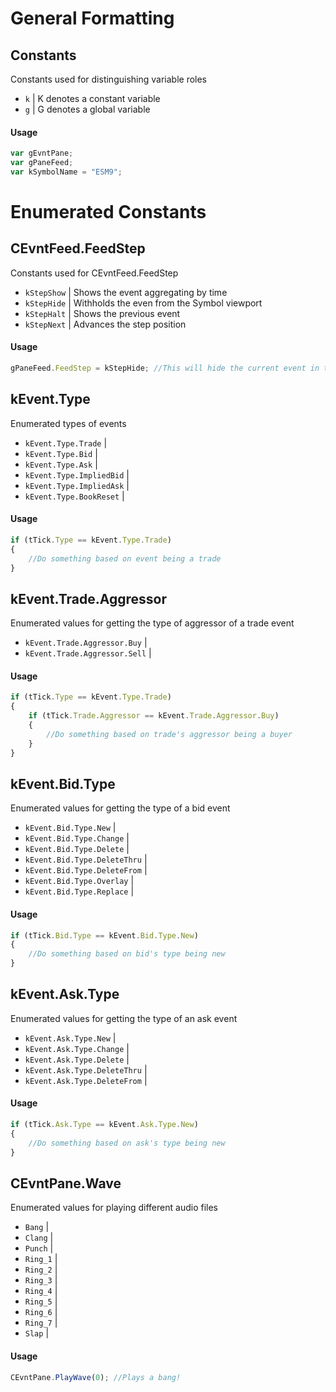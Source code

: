 # General Formatting

## Constants

Constants used for distinguishing variable roles

- `k` | K denotes a constant variable
- `g` | G denotes a global variable

#### Usage

```js
var gEvntPane;
var gPaneFeed;
var kSymbolName = "ESM9";
```
# Enumerated Constants

## CEvntFeed.FeedStep

Constants used for CEvntFeed.FeedStep

- `kStepShow` | Shows the event aggregating by time
- `kStepHide` | Withholds the even from the Symbol viewport
- `kStepHalt` | Shows the previous event
- `kStepNext` | Advances the step position

#### Usage

```js
gPaneFeed.FeedStep = kStepHide; //This will hide the current event in the feed
```

## kEvent.Type

Enumerated types of events

- `kEvent.Type.Trade` | 
- `kEvent.Type.Bid` | 
- `kEvent.Type.Ask` | 
- `kEvent.Type.ImpliedBid` | 
- `kEvent.Type.ImpliedAsk` | 
- `kEvent.Type.BookReset` | 

#### Usage

```js
if (tTick.Type == kEvent.Type.Trade)
{
	//Do something based on event being a trade
}
```

## kEvent.Trade.Aggressor

Enumerated values for getting the type of aggressor of a trade event

- `kEvent.Trade.Aggressor.Buy` | 
- `kEvent.Trade.Aggressor.Sell` | 

#### Usage

```js
if (tTick.Type == kEvent.Type.Trade)
{
	if (tTick.Trade.Aggressor == kEvent.Trade.Aggressor.Buy)
	{
		//Do something based on trade's aggressor being a buyer
	}
}
```

## kEvent.Bid.Type

Enumerated values for getting the type of a bid event

- `kEvent.Bid.Type.New` | 
- `kEvent.Bid.Type.Change` | 
- `kEvent.Bid.Type.Delete` | 
- `kEvent.Bid.Type.DeleteThru` | 
- `kEvent.Bid.Type.DeleteFrom` | 
- `kEvent.Bid.Type.Overlay` | 
- `kEvent.Bid.Type.Replace` | 

#### Usage

```js
if (tTick.Bid.Type == kEvent.Bid.Type.New)
{
	//Do something based on bid's type being new
}
```

## kEvent.Ask.Type

Enumerated values for getting the type of an ask event

- `kEvent.Ask.Type.New` | 
- `kEvent.Ask.Type.Change` | 
- `kEvent.Ask.Type.Delete` | 
- `kEvent.Ask.Type.DeleteThru` | 
- `kEvent.Ask.Type.DeleteFrom` | 

#### Usage

```js
if (tTick.Ask.Type == kEvent.Ask.Type.New)
{
	//Do something based on ask's type being new
}
```

## CEvntPane.Wave

Enumerated values for playing different audio files

- `Bang` | 
- `Clang` | 
- `Punch` | 
- `Ring_1` | 
- `Ring_2` | 
- `Ring_3` | 
- `Ring_4` | 
- `Ring_5` | 
- `Ring_6` | 
- `Ring_7` | 
- `Slap` | 


#### Usage

```js
CEvntPane.PlayWave(0); //Plays a bang!
```
